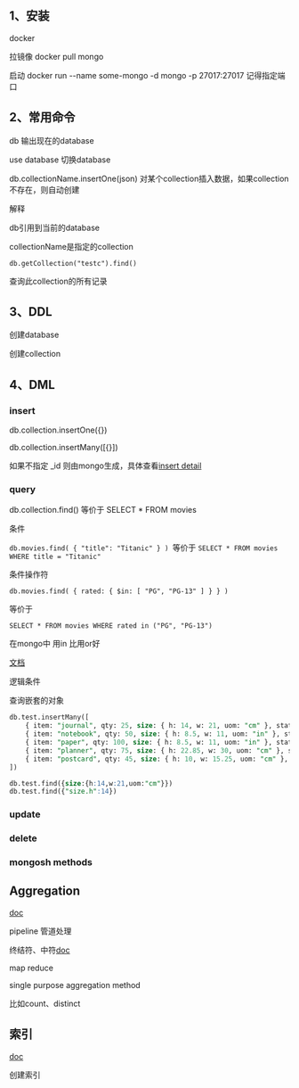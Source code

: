 ## 1、安装

docker 

拉镜像 docker pull mongo

启动 docker run --name some-mongo -d mongo -p 27017:27017 记得指定端口

## 2、常用命令



db 输出现在的database



use database 切换database



db.collectionName.insertOne(json) 对某个collection插入数据，如果collection不存在，则自动创建

解释

db引用到当前的database

collectionName是指定的collection



```mongo
db.getCollection("testc").find()
```

查询此collection的所有记录



## 3、DDL

创建database

创建collection



## 4、DML

### insert

db.collection.insertOne({})

db.collection.insertMany([{}])



如果不指定 _id 则由mongo生成，具体查看[insert detail](https://docs.mongodb.com/manual/tutorial/insert-documents/#std-label-write-op-insert-behavior)





### query

db.collection.find()  等价于 SELECT * FROM movies



条件

`db.movies.find( { "title": "Titanic" } ) `等价于 `SELECT * FROM movies WHERE title = "Titanic"`



条件操作符

`db.movies.find( { rated: { $in: [ "PG", "PG-13" ] } } )`

等价于

`SELECT * FROM movies WHERE rated in ("PG", "PG-13")`

在mongo中 用in 比用or好



[文档](https://docs.mongodb.com/manual/reference/operator/query/#std-label-query-selectors)



逻辑条件



查询嵌套的对象

```sql
db.test.insertMany([
    { item: "journal", qty: 25, size: { h: 14, w: 21, uom: "cm" }, status: "A" },
    { item: "notebook", qty: 50, size: { h: 8.5, w: 11, uom: "in" }, status: "A" },
    { item: "paper", qty: 100, size: { h: 8.5, w: 11, uom: "in" }, status: "D" },
    { item: "planner", qty: 75, size: { h: 22.85, w: 30, uom: "cm" }, status: "D" },
    { item: "postcard", qty: 45, size: { h: 10, w: 15.25, uom: "cm" }, status: "A" }
])

db.test.find({size:{h:14,w:21,uom:"cm"}})
db.test.find({"size.h":14})

```







### update



### delete



### mongosh methods





## Aggregation

[doc](https://docs.mongodb.com/manual/aggregation/)



pipeline 管道处理

终结符、中符[doc](https://docs.mongodb.com/manual/reference/operator/aggregation/#std-label-aggregation-expression-operators)





map  reduce



single purpose aggregation method

比如count、distinct





## 索引

[doc](https://docs.mongodb.com/manual/indexes/)

创建索引

